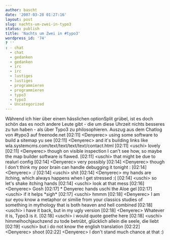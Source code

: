```yaml
---
author: bascht
date: '2007-03-28 01:27:16'
layout: post
slug: nachts-um-zwei-in-typo3
status: publish
title: 'Nachts um Zwei in #typo3'
wordpress_id: '74'
? ''
: - chat
  - chat
  - gedanken
  - gedanken
  - irc
  - irc
  - lustiges
  - lustiges
  - programmieren
  - programmieren
  - typo3
  - typo3
  - Uncategorized
---
```


Während ich hier über einem hässlichen optionSplit grübel, ist es
doch schön das es noch andere Leute gibt - die um diese Uhrzeit
nichts besseres zu tun haben - als über Typo3 zu philosophieren.
Auszug aus dem Chatlog von \#typo3 auf freenode.net
[02:11] <Denyerec\> using some software to build a sitemap yu see
[02:11] <Denyerec\> and it's building links like
wla.systemcms.com/text/text/text/text/contact.html [02:11] <uschi\>
lovely [02:11] <Denyerec\> though on visible inspection I can't see
how, so maybe the map builder software is flawed. [02:11] <uschi\>
that might be due to realurl config [02:14] <Denyerec\> very
possibly [02:14] <Denyerec\> though I don't think my poor brain can
handle debugging it tonight : [02:14] <Denyerec\> :/ [02:14]
<uschi\> shit [02:14] <Denyerec\> my hands are itching, which
always happens when I get stressed :( [02:14] <uschi\> so let's
shake itching hands [02:14] <uschi\> look at that mess [02:16]
<Denyerec\> Gosh [02:17] \* Denyerec hands uschi the Aloe gel
[02:17] <uschi\> if it helps \*sigh\* [02:17] <uschi\> hmmm [02:18]
<Denyerec\> I am sur eyou know a metaphor or similie from your
classics studies of something in mythology that is both heaven and
hell combined [02:18] <uschi\> i have it back, but in my ugly
version [02:18] <Denyerec\> Whatever it is, Typo3 is it. [02:18]
<uschi\> i would quote goethe here [02:18] <uschi\>
himmelhochjauchzend zu tode betrübt, glücklich allein die seele,
die liebt [02:19] <uschi\> but i do not know the english
translation [02:22] <Denyerec\> shoot [02:22] <Denyerec\> I don't
stand much chance at that :)



